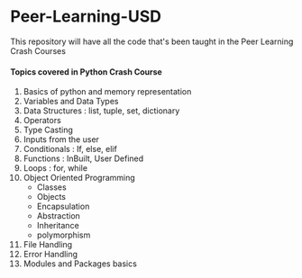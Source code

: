 # Peer-Learning-USD
This repository will have all the code that's been taught in the Peer Learning Crash Courses 
#### Topics covered in Python Crash Course
  1. Basics of python and memory representation
  2. Variables and Data Types
  3. Data Structures : list, tuple, set, dictionary
  4. Operators
  5. Type Casting
  6. Inputs from the user
  7. Conditionals : If, else, elif
  8. Functions : InBuilt, User Defined
  9. Loops : for, while
10. Object Oriented Programming
    * Classes
    * Objects
    * Encapsulation
    * Abstraction
    * Inheritance
    * polymorphism
11. File Handling
12. Error Handling
13. Modules and Packages basics
